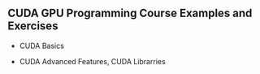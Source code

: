 ## CUDA GPU Programming Course Examples and Exercises

- CUDA Basics

- CUDA Advanced Features, CUDA Librarries 
